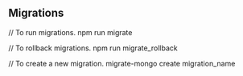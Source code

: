 
## Migrations

// To run migrations.
npm run migrate

// To rollback migrations. 
npm run migrate_rollback

// To create a new migration.
migrate-mongo create migration_name